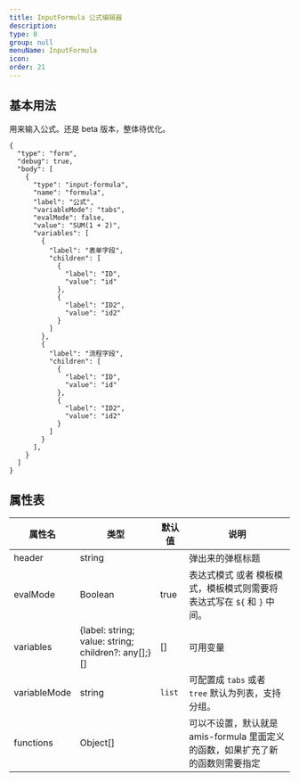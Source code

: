 ```yaml
---
title: InputFormula 公式编辑器
description:
type: 0
group: null
menuName: InputFormula
icon:
order: 21
---
```


## 基本用法

用来输入公式。还是 beta 版本，整体待优化。

```schema: scope="body"
{
  "type": "form",
  "debug": true,
  "body": [
    {
      "type": "input-formula",
      "name": "formula",
      "label": "公式",
      "variableMode": "tabs",
      "evalMode": false,
      "value": "SUM(1 + 2)",
      "variables": [
        {
          "label": "表单字段",
          "children": [
            {
              "label": "ID",
              "value": "id"
            },
            {
              "label": "ID2",
              "value": "id2"
            }
          ]
        },
        {
          "label": "流程字段",
          "children": [
            {
              "label": "ID",
              "value": "id"
            },
            {
              "label": "ID2",
              "value": "id2"
            }
          ]
        }
      ],
    }
  ]
}
```

## 属性表

| 属性名       | 类型                                                | 默认值 | 说明                                                                           |
| ------------ | --------------------------------------------------- | ------ | ------------------------------------------------------------------------------ |
| header       | string                                              |        | 弹出来的弹框标题                                                               |
| evalMode     | Boolean                                             | true   | 表达式模式 或者 模板模式，模板模式则需要将表达式写在 `${` 和 `}` 中间。        |
| variables    | {label: string; value: string; children?: any[];}[] | []     | 可用变量                                                                       |
| variableMode | string                                              | `list` | 可配置成 `tabs` 或者 `tree` 默认为列表，支持分组。                             |
| functions    | Object[]                                            |        | 可以不设置，默认就是 amis-formula 里面定义的函数，如果扩充了新的函数则需要指定 |
